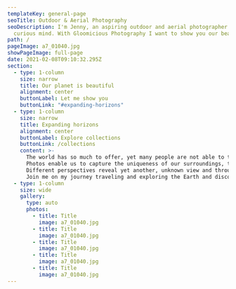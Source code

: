 ```yaml
---
templateKey: general-page
seoTitle: Outdoor & Aerial Photography
seoDescription: I'm Jenny, an aspiring outdoor and aerial photographer with a
  curious mind. With Gloomicious Photography I want to show you our beautiful planet and share my journey of travels.
path: /
pageImage: a7_01040.jpg
showPageImage: full-page
date: 2021-02-08T09:10:32.295Z
section:
  - type: 1-column
    size: narrow
    title: Our planet is beautiful
    alignment: center
    buttonLabel: Let me show you
    buttonLink: "#expanding-horizons"
  - type: 1-column
    size: narrow
    title: Expanding horizons
    alignment: center
    buttonLabel: Explore collections
    buttonLink: /collections
    content: >-
      The world has so much to offer, yet many people are not able to travel and experience all of it by themselves.
      Photos enable us to capture the uniqueness of our surroundings, they are made to be shared.
      Different perspectives reveal yet another, unknown view and through them we are abke to expand our horizons.
      Join me on my journey traveling and exploring the Earth and discover its beauty along the way - from deserts to oceans, forests to cities, air to underwater.
  - type: 1-column
    size: wide
    gallery:
      type: auto
      photos:
        - title: Title
          image: a7_01040.jpg
        - title: Title
          image: a7_01040.jpg
        - title: Title
          image: a7_01040.jpg
        - title: Title
          image: a7_01040.jpg
        - title: Title
          image: a7_01040.jpg
---
```

